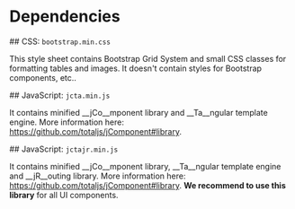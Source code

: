 # Dependencies

## CSS: `bootstrap.min.css`

This style sheet contains Bootstrap Grid System and small CSS classes for formatting tables and images. It doesn't contain styles for Bootstrap components, etc..

## JavaScript: `jcta.min.js`

It contains minified __jCo__mponent library and __Ta__ngular template engine. More information here: <https://github.com/totaljs/jComponent#library>.

## JavaScript: `jctajr.min.js`

It contains minified __jCo__mponent library, __Ta__ngular template engine and __jR__outing library. More information here: <https://github.com/totaljs/jComponent#library>. __We recommend to use this library__ for all UI components.
